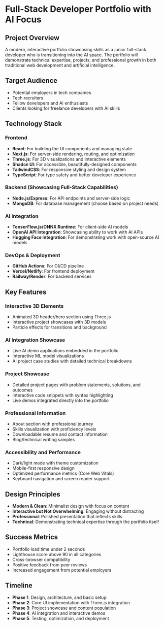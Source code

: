 # Full-Stack Developer Portfolio with AI Focus

## Project Overview

A modern, interactive portfolio showcasing skills as a junior full-stack developer who is transitioning into the AI space. The portfolio will demonstrate technical expertise, projects, and professional growth in both traditional web development and artificial intelligence.

## Target Audience

- Potential employers in tech companies
- Tech recruiters
- Fellow developers and AI enthusiasts
- Clients looking for freelance developers with AI skills

## Technology Stack

### Frontend

- **React**: For building the UI components and managing state
- **Next.js**: For server-side rendering, routing, and optimization
- **Three.js**: For 3D visualizations and interactive elements
- **Shadcn UI**: For accessible, beautifully-designed components
- **TailwindCSS**: For responsive styling and design system
- **TypeScript**: For type safety and better developer experience

### Backend (Showcasing Full-Stack Capabilities)

- **Node.js/Express**: For API endpoints and server-side logic
- **MongoDB**: For database management (choose based on project needs)

### AI Integration

- **TensorFlow.js/ONNX Runtime**: For client-side AI models
- **OpenAI API Integration**: Showcasing ability to work with AI APIs
- **Hugging Face Integration**: For demonstrating work with open-source AI models

### DevOps & Deployment

- **GitHub Actions**: For CI/CD pipeline
- **Vercel/Netlify**: For frontend deployment
- **Railway/Render**: For backend services

## Key Features

### Interactive 3D Elements

- Animated 3D header/hero section using Three.js
- Interactive project showcases with 3D models
- Particle effects for transitions and background

### AI Integration Showcase

- Live AI demo applications embedded in the portfolio
- Interactive ML model visualizations
- AI project case studies with detailed technical breakdowns

### Project Showcase

- Detailed project pages with problem statements, solutions, and outcomes
- Interactive code snippets with syntax highlighting
- Live demos integrated directly into the portfolio

### Professional Information

- About section with professional journey
- Skills visualization with proficiency levels
- Downloadable resume and contact information
- Blog/technical writing samples

### Accessibility and Performance

- Dark/light mode with theme customization
- Mobile-first responsive design
- Optimized performance metrics (Core Web Vitals)
- Keyboard navigation and screen reader support

## Design Principles

- **Modern & Clean**: Minimalist design with focus on content
- **Interactive but Not Overwhelming**: Engaging without distracting
- **Professional**: Polished presentation that reflects skills
- **Technical**: Demonstrating technical expertise through the portfolio itself

## Success Metrics

- Portfolio load time under 2 seconds
- Lighthouse score above 90 in all categories
- Cross-browser compatibility
- Positive feedback from peer reviews
- Increased engagement from potential employers

## Timeline

- **Phase 1**: Design, architecture, and basic setup
- **Phase 2**: Core UI implementation with Three.js integration
- **Phase 3**: Project showcase and content population
- **Phase 4**: AI integration and interactive demos
- **Phase 5**: Testing, optimization, and deployment
